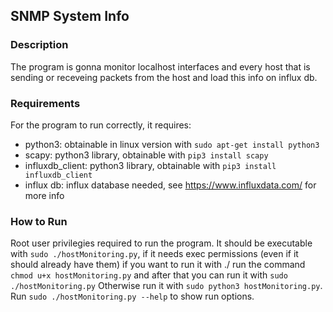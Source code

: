 ## SNMP System Info

### Description
The program is gonna monitor localhost interfaces and every host that is sending or receveing packets from the host and load this info on influx db.

### Requirements
For the program to run correctly, it requires:
- python3: obtainable in linux version with `sudo apt-get install python3`
- scapy: python3 library, obtainable with `pip3 install scapy`
- influxdb_client: python3 library, obtainable with `pip3 install influxdb_client`
- influx db: influx database needed, see https://www.influxdata.com/ for more info

### How to Run
Root user privilegies required to run the program.
It should be executable with `sudo ./hostMonitoring.py`, if it needs exec permissions (even if it should already have them) if you want to run it with ./ run the command `chmod u+x hostMonitoring.py` and after that you can run it with `sudo ./hostMonitoring.py`
Otherwise run it with `sudo python3 hostMonitoring.py`.
Run `sudo ./hostMonitoring.py --help` to show run options.
